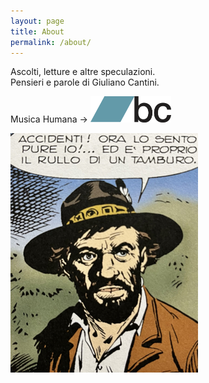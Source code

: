 ```yaml
---
layout: page
title: About
permalink: /about/
---
```


Ascolti, letture e altre speculazioni.  
Pensieri e parole di Giuliano Cantini.

Musica Humana &rarr; <a href="https://cantini.bandcamp.com/" target="_blank"> 
   <img src="/assets/bandcamp.png" alt="SoundCloud" width="129" height="42"/> 
</a>

![tamburo](/tamburo300px.jpg)  